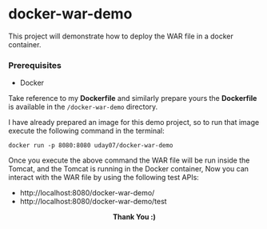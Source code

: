 # docker-war-demo

This project will demonstrate how to deploy the WAR file in a 
docker container.

### Prerequisites
* Docker

Take reference to my **Dockerfile** and similarly prepare yours the
**Dockerfile** is available in the `/docker-war-demo` directory.

I have already prepared an image for this demo project, so to 
run that image execute the following command in the terminal:

    docker run -p 8080:8080 uday07/docker-war-demo

Once you execute the above command the WAR file will be run 
inside the Tomcat, and the Tomcat is running in the Docker 
container, Now you can interact with the WAR file by using the 
following test APIs:

* http://localhost:8080/docker-war-demo/
* http://localhost:8080/docker-war-demo/test

<p align="center">
  <b>Thank You :)</b>
</p>